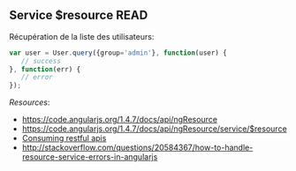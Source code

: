 ## Service $resource READ

Récupération de la liste des utilisateurs:

 ``` js 
var user = User.query({group='admin'}, function(user) {
    // success
}, function(err) {
    // error
});
 ```

*Resources*: 

* https://code.angularjs.org/1.4.7/docs/api/ngResource
* https://code.angularjs.org/1.4.7/docs/api/ngResource/service/$resource
* [Consuming restful apis](http://fdietz.github.io/recipes-with-angular-js/consuming-external-services/consuming-restful-apis.html)
* http://stackoverflow.com/questions/20584367/how-to-handle-resource-service-errors-in-angularjs
